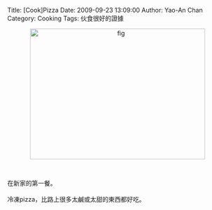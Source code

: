 Title: [Cook]Pizza
Date: 2009-09-23 13:09:00
Author: Yao-An Chan
Category: Cooking
Tags: 伙食很好的證據


<div class='post'>
<a onblur="try {parent.deselectBloggerImageGracefully();} catch(e) {}" href="http://2.bp.blogspot.com/_mvtDPM7iODU/SrqTzVTAZiI/AAAAAAAAE04/tIOMBDbpzoM/s1600-h/DSC00415.JPG"><img style="margin: 0px auto 10px; display: block; text-align: center; cursor: pointer; width: 400px; height: 300px;" src="http://2.bp.blogspot.com/_mvtDPM7iODU/SrqTzVTAZiI/AAAAAAAAE04/tIOMBDbpzoM/s400/DSC00415.JPG" alt="fig" id="BLOGGER_PHOTO_ID_5384778814574323234" border="0" /></a><br /><br />在新家的第一餐。<br /><br />冷凍pizza，比路上很多太鹹或太甜的東西都好吃。</div>
